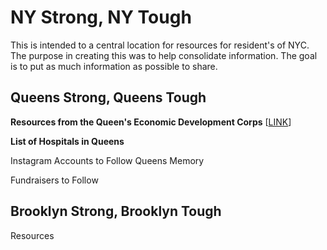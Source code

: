 <h1>NY Strong, NY Tough</h1>

This is intended to a central location for resources for resident's of NYC.
The purpose in creating this was to help consolidate information. The goal is to put as much information as possible to share.

<h2>Queens Strong, Queens Tough</h2>

<b>Resources from the Queen's Economic Development Corps</b>
[<a href="https://docs.google.com/spreadsheets/d/1IWJgkPggjWJHG7Q6ATqsz3eF3YE-cUM3owJUYEMTwbU/edit#gid=0">LINK</a>]

<b>List of Hospitals in Queens</b>

Instagram Accounts to Follow
Queens Memory


Fundraisers to Follow


<h2>Brooklyn Strong, Brooklyn Tough</h2>

Resources

